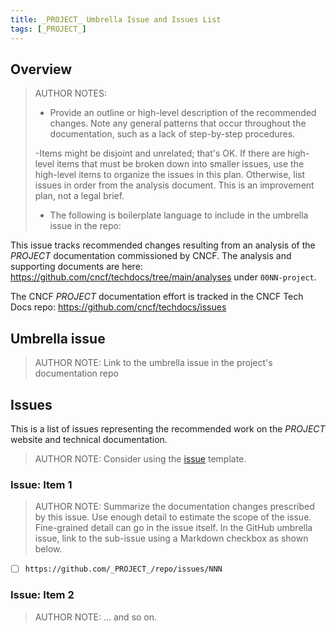 ```yaml
---
title: _PROJECT_ Umbrella Issue and Issues List
tags: [_PROJECT_]
---
```


## Overview

> AUTHOR NOTES:
>
> - Provide an outline or high-level description of the recommended changes.
>   Note any general patterns that occur throughout the documentation, such as a
>   lack of step-by-step procedures.
>
> -Items might be disjoint and unrelated; that's OK. If there are high-level
> items that must be broken down into smaller issues, use the high-level items
> to organize the issues in this plan. Otherwise, list issues in order from the
> analysis document. This is an improvement plan, not a legal brief.
>
> - The following is boilerplate language to include in the umbrella issue in
>   the repo:

This issue tracks recommended changes resulting from an analysis of the
_PROJECT_ documentation commissioned by CNCF. The analysis and supporting
documents are here: https://github.com/cncf/techdocs/tree/main/analyses under
`00NN-project`.

The CNCF _PROJECT_ documentation effort is tracked in the CNCF Tech Docs repo:
https://github.com/cncf/techdocs/issues

## Umbrella issue

> AUTHOR NOTE: Link to the umbrella issue in the project's documentation repo

## Issues

This is a list of issues representing the recommended work on the _PROJECT_
website and technical documentation.

> AUTHOR NOTE: Consider using the [issue](issue.md) template.

### Issue: Item 1

> AUTHOR NOTE: Summarize the documentation changes prescribed by this issue. Use
> enough detail to estimate the scope of the issue. Fine-grained detail can go
> in the issue itself. In the GitHub umbrella issue, link to the sub-issue using
> a Markdown checkbox as shown below.

- [ ] `https://github.com/_PROJECT_/repo/issues/NNN`

### Issue: Item 2

> AUTHOR NOTE: ... and so on.
